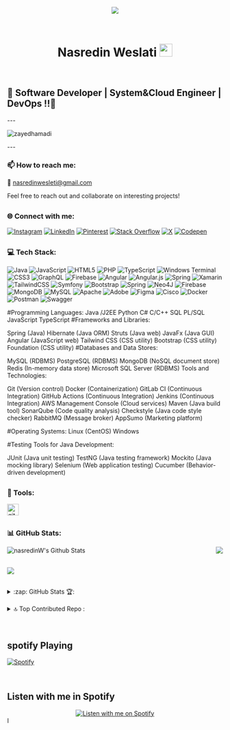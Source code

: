  <p align="center" >
<img src="https://readme-typing-svg.herokuapp.com/?lines=Welcome,+Back+!&center=true&size=30">
  </p>

<br>
 <h1 align="center"> Nasredin Weslati <img src="https://blog.joypixels.com/content/images/2019/06/waving_hand_sign_1024.gif" width="30px"> </h1>
<br>

   ## 🌟 Software Developer | System&Cloud Engineer | DevOps !!🌟

---<p align="left"> <img src="https://komarev.com/ghpvc/?username=nasredinW&label=Profile%20views&color=0e75b6&style=flat" alt="zayedhamadi" /> </p>---

### 📫 How to reach me:
📧 [nasredinwesleti@gmail.com](mailto:nasredinwesleti@gmail.com)

Feel free to reach out and collaborate on interesting projects!


  ## <h3 align="left"> 🌐 Connect with me:</h3>

[![Instagram](https://img.shields.io/badge/Instagram-%23E4405F.svg?logo=Instagram&logoColor=white)](https://instagram.com/zayedh80) [![LinkedIn](https://img.shields.io/badge/LinkedIn-%230077B5.svg?logo=linkedin&logoColor=white)](https://linkedin.com/in/nasredin-weslati-837b85241) [![Pinterest](https://img.shields.io/badge/Pinterest-%23E60023.svg?logo=Pinterest&logoColor=white)](https://pinterest.com/nasredin-weslati-837b85241) [![Stack Overflow](https://img.shields.io/badge/-Stackoverflow-FE7A16?logo=stack-overflow&logoColor=white)](https://stackoverflow.com/users/nasredin-weslati-837b85241) [![X](https://img.shields.io/badge/X-black.svg?logo=X&logoColor=white)](https://x.com/zayedh80) [![Codepen](https://img.shields.io/badge/Codepen-000000?style=for-the-badge&logo=codepen&logoColor=white)](https://codepen.io/nasredin-weslati-837b85241)


## <h3 align="left"> 💻 Tech Stack: </h3>
![Java](https://img.shields.io/badge/java-%23ED8B00.svg?style=flat-square&logo=openjdk&logoColor=white) ![JavaScript](https://img.shields.io/badge/javascript-%23323330.svg?style=flat-square&logo=javascript&logoColor=%23F7DF1E) ![HTML5](https://img.shields.io/badge/html5-%23E34F26.svg?style=flat-square&logo=html5&logoColor=white) ![PHP](https://img.shields.io/badge/php-%23777BB4.svg?style=flat-square&logo=php&logoColor=white) ![TypeScript](https://img.shields.io/badge/typescript-%23007ACC.svg?style=flat-square&logo=typescript&logoColor=white) ![Windows Terminal](https://img.shields.io/badge/Windows%20Terminal-%234D4D4D.svg?style=flat-square&logo=windows-terminal&logoColor=white) ![CSS3](https://img.shields.io/badge/css3-%231572B6.svg?style=flat-square&logo=css3&logoColor=white) ![GraphQL](https://img.shields.io/badge/-GraphQL-E10098?style=flat-square&logo=graphql&logoColor=white) ![Firebase](https://img.shields.io/badge/firebase-%23039BE5.svg?style=flat-square&logo=firebase) ![Angular](https://img.shields.io/badge/angular-%23DD0031.svg?style=flat-square&logo=angular&logoColor=white) ![Angular.js](https://img.shields.io/badge/angular.js-%23E23237.svg?style=flat-square&logo=angularjs&logoColor=white) ![Spring](https://img.shields.io/badge/spring-%236DB33F.svg?style=flat-square&logo=spring&logoColor=white) ![Xamarin](https://img.shields.io/badge/Xamarin-3199DC?style=flat-square&logo=xamarin&logoColor=white) ![TailwindCSS](https://img.shields.io/badge/tailwindcss-%2338B2AC.svg?style=flat-square&logo=tailwind-css&logoColor=white) ![Symfony](https://img.shields.io/badge/symfony-%23000000.svg?style=flat-square&logo=symfony&logoColor=white) ![Bootstrap](https://img.shields.io/badge/bootstrap-%238511FA.svg?style=flat-square&logo=bootstrap&logoColor=white) ![Spring](https://img.shields.io/badge/spring-%236DB33F.svg?style=flat-square&logo=spring&logoColor=white) ![Neo4J](https://img.shields.io/badge/Neo4j-008CC1?style=flat-square&logo=neo4j&logoColor=white) ![Firebase](https://img.shields.io/badge/Firebase-039BE5?style=flat-square&logo=Firebase&logoColor=white) ![MongoDB](https://img.shields.io/badge/MongoDB-%234ea94b.svg?style=flat-square&logo=mongodb&logoColor=white) ![MySQL](https://img.shields.io/badge/mysql-%2300000f.svg?style=flat-square&logo=mysql&logoColor=white) ![Apache](https://img.shields.io/badge/apache-%23D42029.svg?style=flat-square&logo=apache&logoColor=white) ![Adobe](https://img.shields.io/badge/adobe-%23FF0000.svg?style=flat-square&logo=adobe&logoColor=white) ![Figma](https://img.shields.io/badge/figma-%23F24E1E.svg?style=flat-square&logo=figma&logoColor=white) ![Cisco](https://img.shields.io/badge/cisco-%23049fd9.svg?style=flat-square&logo=cisco&logoColor=black) ![Docker](https://img.shields.io/badge/docker-%230db7ed.svg?style=flat-square&logo=docker&logoColor=white) ![Postman](https://img.shields.io/badge/Postman-FF6C37?style=flat-square&logo=postman&logoColor=white) ![Swagger](https://img.shields.io/badge/-Swagger-%23Clojure?style=flat-square&logo=swagger&logoColor=white)
<br>

#Programming Languages:
Java /J2EE
Python
C#
C/C++
SQL
PL/SQL
JavaScript
TypeScript
#Frameworks and Libraries:

Spring (Java)
Hibernate (Java ORM)
Struts (Java web)
JavaFx (Java GUI)
Angular (JavaScript web)
Tailwind CSS (CSS utility)
Bootstrap (CSS utility)
Foundation (CSS utility)
#Databases and Data Stores:

MySQL (RDBMS)
PostgreSQL (RDBMS)
MongoDB (NoSQL document store)
Redis (In-memory data store)
Microsoft SQL Server (RDBMS)
Tools and Technologies:

Git (Version control)
Docker (Containerization)
GitLab CI (Continuous Integration)
GitHub Actions (Continuous Integration)
Jenkins (Continuous Integration)
AWS Management Console (Cloud services)
Maven (Java build tool)
SonarQube (Code quality analysis)
Checkstyle (Java code style checker)
RabbitMQ (Message broker)
AppSumo (Marketing platform)

#Operating Systems:
Linux (CentOS)
Windows

#Testing Tools for Java Development:

JUnit (Java unit testing)
TestNG (Java testing framework)
Mockito (Java mocking library)
Selenium (Web application testing)
Cucumber (Behavior-driven development)
##  <h3 align="left"> 🔮 Tools: </h3>

<img height="27" src="https://user-images.githubusercontent.com/74038190/212281775-b468df30-4edc-4bf8-a4ee-f52e1aaddc86.gif" alt="git" title="GIT">


##  <h3 align="left"> 📊 GitHub Stats:</h3>

<div style="display: flex; justify-content: space-between;">
  <img align="left" alt="nasredinW's Github Stats" src="https://github-readme-stats-lemon-delta.vercel.app/api?username=nasredinW&show_icons=true&hide_border=true" />
  <img src="https://github-readme-streak-stats.herokuapp.com/?user=nasredinW&theme=tokyonight&hide_border=false" />
</div>



<br>![](https://github-readme-stats.vercel.app/api/top-langs/?username=nasredinW&theme=tokyonight&hide_border=false&include_all_commits=true&count_private=true&layout=compact)

 <br>
<details>
 ## <summary>:zap: GitHub Stats 🏆:</summary>



![](https://github-profile-trophy.vercel.app/?username=nasredinW&theme=juicyfresh&no-frame=false&no-bg=false&margin-w=4)

</details>


<br>

<details>
## <summary> 🔝 Top Contributed Repo :</summary>


![](https://github-contributor-stats.vercel.app/api?username=nasredinW&limit=5&theme=nord&combine_all_yearly_contributions=true)


</details>

<br>

<br>

## spotify Playing
[![Spotify](https://novatorem-spotify-9vwapos1m-nasredinW-projects.vercel.app/api/spotify)](https://open.spotify.com/user/317gh7n2tqwq6uipp2ghzwpok7pm)


<br>

## Listen with me in Spotify
<div align="center">
  <a href="https://spotify-github-profile.vercel.app/api/view?uid=31xb7tg5wvfjlgz5wpoumvjknuhe&cover_image=true&theme=default&show_offline=false&background_color=121212&interchange=false" title="Listen with me on Spotify">
    <img src="https://novatorem-spotify-9vwapos1m-zayed-hamadis-projects.vercel.app/api/view?uid=31xb7tg5wvfjlgz5wpoumvjknuhe&cover_image=true&theme=default&show_offline=false&background_color=121212&interchange=false" alt="Listen with me on Spotify" />
  </a>
</div>
I<!--     <img align="left" alt="nasredinW Github Stats" src="https://github-readme-stats-lemon-delta.vercel.app/api?username=nasredinW&show_icons=true&hide_border=true" /> <br/>
![](https://github-readme-streak-stats.herokuapp.com/?user=nasredinW&theme=tokyonight&hide_border=false)<br/> ->
---

